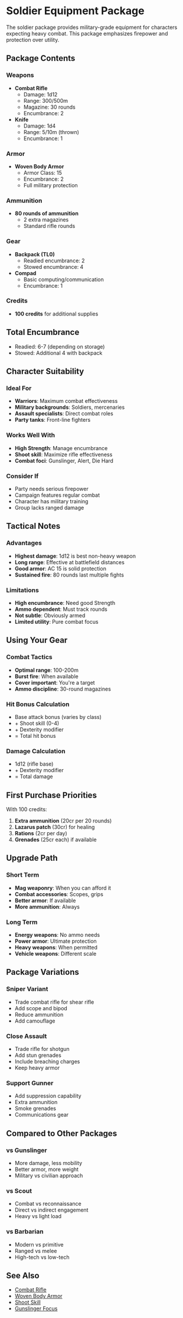 # Soldier Equipment Package

The soldier package provides military-grade equipment for characters expecting heavy combat. This package emphasizes firepower and protection over utility.

## Package Contents

### Weapons
- **Combat Rifle**
  - Damage: 1d12
  - Range: 300/500m
  - Magazine: 30 rounds
  - Encumbrance: 2
- **Knife**
  - Damage: 1d4
  - Range: 5/10m (thrown)
  - Encumbrance: 1

### Armor
- **Woven Body Armor**
  - Armor Class: 15
  - Encumbrance: 2
  - Full military protection

### Ammunition
- **80 rounds of ammunition**
  - 2 extra magazines
  - Standard rifle rounds

### Gear
- **Backpack (TL0)**
  - Readied encumbrance: 2
  - Stowed encumbrance: 4
- **Compad**
  - Basic computing/communication
  - Encumbrance: 1

### Credits
- **100 credits** for additional supplies

## Total Encumbrance
- Readied: 6-7 (depending on storage)
- Stowed: Additional 4 with backpack

## Character Suitability

### Ideal For
- **Warriors**: Maximum combat effectiveness
- **Military backgrounds**: Soldiers, mercenaries
- **Assault specialists**: Direct combat roles
- **Party tanks**: Front-line fighters

### Works Well With
- **High Strength**: Manage encumbrance
- **Shoot skill**: Maximize rifle effectiveness
- **Combat foci**: Gunslinger, Alert, Die Hard

### Consider If
- Party needs serious firepower
- Campaign features regular combat
- Character has military training
- Group lacks ranged damage

## Tactical Notes

### Advantages
- **Highest damage**: 1d12 is best non-heavy weapon
- **Long range**: Effective at battlefield distances
- **Good armor**: AC 15 is solid protection
- **Sustained fire**: 80 rounds last multiple fights

### Limitations
- **High encumbrance**: Need good Strength
- **Ammo dependent**: Must track rounds
- **Not subtle**: Obviously armed
- **Limited utility**: Pure combat focus

## Using Your Gear

### Combat Tactics
- **Optimal range**: 100-200m
- **Burst fire**: When available
- **Cover important**: You're a target
- **Ammo discipline**: 30-round magazines

### Hit Bonus Calculation
- Base attack bonus (varies by class)
- \+ Shoot skill (0-4)
- \+ Dexterity modifier
- = Total hit bonus

### Damage Calculation
- 1d12 (rifle base)
- \+ Dexterity modifier
- = Total damage

## First Purchase Priorities

With 100 credits:
1. **Extra ammunition** (20cr per 20 rounds)
2. **Lazarus patch** (30cr) for healing
3. **Rations** (2cr per day)
4. **Grenades** (25cr each) if available

## Upgrade Path

### Short Term
- **Mag weaponry**: When you can afford it
- **Combat accessories**: Scopes, grips
- **Better armor**: If available
- **More ammunition**: Always

### Long Term
- **Energy weapons**: No ammo needs
- **Power armor**: Ultimate protection
- **Heavy weapons**: When permitted
- **Vehicle weapons**: Different scale

## Package Variations

### Sniper Variant
- Trade combat rifle for shear rifle
- Add scope and bipod
- Reduce ammunition
- Add camouflage

### Close Assault
- Trade rifle for shotgun
- Add stun grenades
- Include breaching charges
- Keep heavy armor

### Support Gunner
- Add suppression capability
- Extra ammunition
- Smoke grenades
- Communications gear

## Compared to Other Packages

### vs Gunslinger
- More damage, less mobility
- Better armor, more weight
- Military vs civilian approach

### vs Scout
- Combat vs reconnaissance
- Direct vs indirect engagement
- Heavy vs light load

### vs Barbarian
- Modern vs primitive
- Ranged vs melee
- High-tech vs low-tech

## See Also
- [Combat Rifle](../../../equipment/weapons/ranged/combat-rifle.md)
- [Woven Body Armor](../../../equipment/armor/woven-body-armor.md)
- [Shoot Skill](../../skills/skill-list.md#shoot)
- [Gunslinger Focus](../../foci/combat/gunslinger.md)
